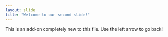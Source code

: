 ```yaml
---
layout: slide
title: "Welcome to our second slide!"
---
```

This is an add-on completely new to this file.
Use the left arrow to go back!
